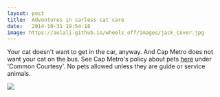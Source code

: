 ```yaml
---
layout: post
title:  Adventures in carless cat care
date:   2014-10-31 19:54:18
image: https://aulali.github.io/wheels_off/images/jack_cover.jpg
---
```


Your cat doesn't want to get in the car, anyway. And Cap Metro does not want your cat on the bus. See Cap Metro's policy about pets <a href="https://www.capmetro.org/rules/">here</a> under 'Common Courtesy'. No pets allowed unless they are guide or service animals.

<img class="body-image" src="/wheels_off/images/jack_exam.jpg"/>